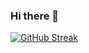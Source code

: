 ### Hi there 👋

[![GitHub Streak](https://github-readme-streak-stats.herokuapp.com/?user=AhmedAbdouz)](https://git.io/streak-stats)

<!--
**AhmedAbdouz/AhmedAbdouz** is a ✨ _special_ ✨ repository because its `README.md` (this file) appears on your GitHub profile.

Here are some ideas to get you started:

- 🔭 I’m currently working on ...
- 🌱 I’m currently learning ...
- 👯 I’m looking to collaborate on ...
- 🤔 I’m looking for help with ...
- 💬 Ask me about ...
- 📫 How to reach me: ...
- 😄 Pronouns: ...
- ⚡ Fun fact: ...
-->
